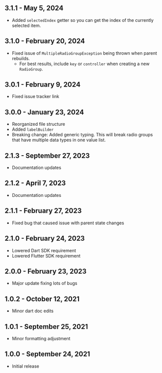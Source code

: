 ## 3.1.1 - May 5, 2024

- Added `selectedIndex` getter so you can get the index of the currently selected item.

## 3.1.0 - February 20, 2024

- Fixed issue of `MultipleRadioGroupException` being thrown when parent rebuilds.
  - For best results, include `key` or `controller` when creating a new `RadioGroup`.

## 3.0.1 - February 9, 2024

- Fixed issue tracker link

## 3.0.0 - January 23, 2024

- Reorganized file structure
- Added `labelBuilder`
- Breaking change: Added generic typing. This will break radio groups that have multiple data types in one value list.

## 2.1.3 - September 27, 2023

- Documentation updates

## 2.1.2 - April 7, 2023

- Documentation updates

## 2.1.1 - February 27, 2023

- Fixed bug that caused issue with parent state changes

## 2.1.0 - February 24, 2023

- Lowered Dart SDK requirement
- Lowered Flutter SDK requirement

## 2.0.0 - February 23, 2023

- Major update fixing lots of bugs

## 1.0.2 - October 12, 2021

- Minor dart doc edits

## 1.0.1 - September 25, 2021

- Minor formatting adjustment

## 1.0.0 - September 24, 2021

- Initial release
